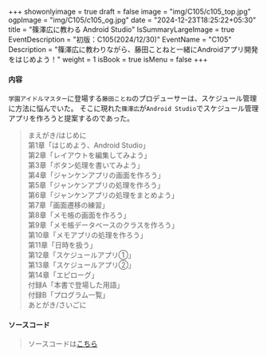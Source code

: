 +++
showonlyimage = true
draft = false
image = "img/C105/c105_top.jpg"
ogpImage = "img/C105/c105_og.jpg"
date = "2024-12-23T18:25:22+05:30"
title = "篠澤広に教わる Android Studio"
IsSummaryLargeImage = true
EventDescription = "初版：C105(2024/12/30)"
EventName = "C105"
Description = "篠澤広に教わりながら、藤田ことねと一緒にAndroidアプリ開発をはじめよう！"
weight = 1
isBook = true
isMenu = false
+++
#### 内容
`学園アイドルマスター`に登場する`藤田ことね`のプロデューサーは、スケジュール管理に方法に悩んでいた。
そこに現れた`篠澤広`が`Android Studio`でスケジュール管理アプリを作ろうと提案するのであった。

> まえがき/はじめに <br>
> 第1章「はじめよう、Android Studio」<br>
> 第2章「レイアウトを編集してみよう」<br>
> 第3章「ボタン処理を書いてみよう」<br>
> 第4章「ジャンケンアプリの画面を作ろう」<br>
> 第5章「ジャンケンアプリの処理を作ろう」<br>
> 第6章「ジャンケンアプリの処理をまとめよう」<br>
> 第7章「画面遷移の練習」<br>
> 第8章「メモ帳の画面を作ろう」<br>
> 第9章「メモ帳データベースのクラスを作ろう」<br>
> 第10章「メモアプリの処理を作ろう」<br>
> 第11章「日時を扱う」<br>
> 第12章「スケジュールアプリ①」<br>
> 第13章「スケジュールアプリ②」<br>
> 第14章「エピローグ」<br>
> 付録A「本書で登場した用語」<br>
> 付録B「プログラム一覧」<br>
> あとがき/さいごに

#### ソースコード
> ソースコードは<a href="https://github.com/mori-no-anikitachi/mori-no-anikitachi.github.io/releases/download/C105/c105-pgm.zip" download>こちら</a>